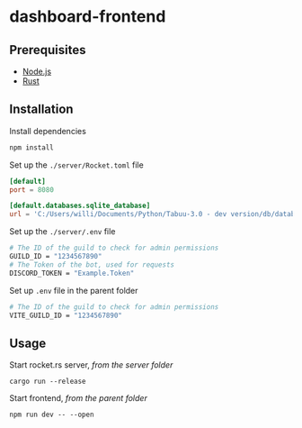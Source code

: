 # dashboard-frontend

## Prerequisites

-   [Node.js](https://nodejs.org/en/)
-   [Rust](https://www.rust-lang.org/tools/install)

## Installation

Install dependencies

```bash
npm install
```

Set up the `./server/Rocket.toml` file

```toml
[default]
port = 8080

[default.databases.sqlite_database]
url = 'C:/Users/willi/Documents/Python/Tabuu-3.0 - dev version/db/database.db'
```

Set up the `./server/.env` file

```bash
# The ID of the guild to check for admin permissions
GUILD_ID = "1234567890"
# The Token of the bot, used for requests
DISCORD_TOKEN = "Example.Token"
```

Set up `.env` file in the parent folder

```bash
# The ID of the guild to check for admin permissions
VITE_GUILD_ID = "1234567890"
```

## Usage

Start rocket.rs server, _from the server folder_

```
cargo run --release
```

Start frontend, _from the parent folder_

```
npm run dev -- --open
```
